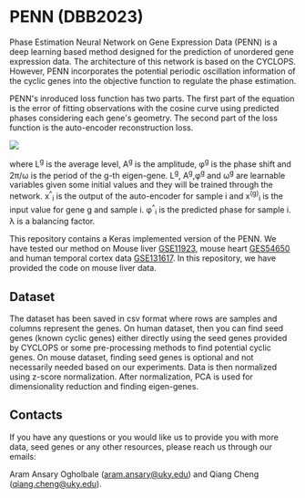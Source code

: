# PENN (DBB2023)
Phase Estimation Neural Network on Gene Expression Data (PENN) is a deep learning based method designed for the prediction of unordered gene expression data. 
The architecture of this network is based on the CYCLOPS. However, PENN incorporates the potential periodic oscillation information of the cyclic genes into the objective function to regulate the phase estimation.

PENN's inroduced loss function has two parts. The first part of the equation is the error of fitting observations with the cosine curve using predicted phases considering each gene's geometry. The second part of the loss function is the auto-encoder reconstruction loss.

![](./image/objective.png)

where L<sup>g</sup> is the average level, A<sup>g</sup> is the amplitude, φ<sup>g</sup> is the phase shift and 2π/ω is the period of the g-th eigen-gene. L<sup>g</sup>, A<sup>g</sup>,φ<sup>g</sup> and ω<sup>g</sup> are learnable variables given some initial values and they will be trained through the network. x<sup>^</sup><sub>i</sub> is the output of the auto-encoder for sample i and x<sup>(g)</sup><sub>i</sub> is the input value for gene g and sample i. φ<sup>^</sup><sub>i</sub> is the predicted phase for sample i. λ is a balancing factor. 

This repository contains a Keras implemented version of the PENN. We have tested our method on Mouse liver [GSE11923](https://www.ncbi.nlm.nih.gov/geo/query/acc.cgi?acc=GSE11923), mouse heart [GES54650](https://www.ncbi.nlm.nih.gov/geo/query/acc.cgi?acc=GSE54650) and human temporal cortex data [GSE131617](https://www.ncbi.nlm.nih.gov/geo/query/acc.cgi?acc=GSE131617). In this repository, we have provided the code on mouse liver data.

## Dataset

The dataset has been saved in csv format where rows are samples and columns represent the genes. On human dataset, then you can find seed genes (known cyclic genes) either directly using the seed genes provided by CYCLOPS or some pre-processing methods to find potential cyclic genes. On mouse dataset, finding seed genes is optional and not necessarily needed based on our experiments. Data is then normalized using z-score normalization. After normalization, PCA is used for dimensionality reduction and finding eigen-genes. 

## Contacts
If you have any questions or you would like us to provide you with more data, seed genes or any other resources, please reach us through our emails:

Aram Ansary Ogholbale (aram.ansary@uky.edu) and Qiang Cheng (qiang.cheng@uky.edu).
